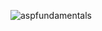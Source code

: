 
![aspfundamentals](https://github.com/user-attachments/assets/9e2d9b63-6d87-4012-bf46-dadc93ba4554)
